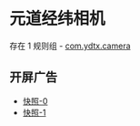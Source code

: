 # 元道经纬相机

存在 1 规则组 - [com.ydtx.camera](/src/apps/com.ydtx.camera.ts)

## 开屏广告

- [快照-0](https://i.gkd.li/import/13234627)
- [快照-1](https://i.gkd.li/import/13226708)
